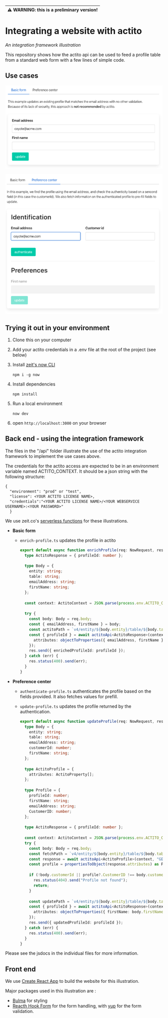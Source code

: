 | :warning: **WARNING**: this is a preliminary version! |
| ----------------------------------------------------- |


# Integrating a website with actito

_An integration framework illustration_

This repository shows how the actito api can be used to feed a profile table from a standard web form with a few lines of simple code.

## Use cases

![Basic form](./basic-form.png)

![Preference center](./preference-center.png)

## Trying it out in your environment

1. Clone this on your computer
1. Add your actito credentials in a .env file at the root of the project (see below)
1. Install [zeit's now CLI](https://zeit.co/docs/now-cli#getting-started)

   `npm i -g now`

1. Install dependencies

   `npm install`

1. Run a local environment

   `now dev`

1. open `http://localhost:3000` on your browser

## Back end - using the integration framework

The files in the "/api" folder illustrate the use of the actito integration framework to implement the use cases above.

The credentials for the actito access are expected to be in an environment variable named ACTITO_CONTEXT. It should be a json string with the following structure:

```
{
  "environment": "prod" or "test",
  "license": <YOUR ACTITO LICENSE NAME>,
  "credentials":"<YOUR ACTITO LICENSE NAME>/<YOUR WEBSERVICE USERNAME>:<YOUR PASSWORD>"
  }
```

We use zeit.co's [serverless functions](https://zeit.co/docs/v2/serverless-functions/introduction?query=serverless#) for these illustrations.

- **Basic form**

  - `enrich-profile.ts` updates the profile in actito

    ```typescript
    export default async function enrichProfile(req: NowRequest, res: NowResponse): Promise<void> {
      type ActitoResponse = { profileId: number };

      type Body = {
        entity: string;
        table: string;
        emailAddress: string;
        firstName: string;
      };

      const context: ActitoContext = JSON.parse(process.env.ACTITO_CONTEXT || "{}");

      try {
        const body: Body = req.body;
        const { emailAddress, firstName } = body;
        const actitoPath = `v4/entity/${body.entity}/table/${body.table}/profile/emailAddress=${emailAddress}`;
        const { profileId } = await actitoApi<ActitoResponse>(context, "PUT", actitoPath, {
          attributes: objectToProperties({ emailAddress, firstName })
        });
        res.send({ enrichedProfileId: profileId });
      } catch (err) {
        res.status(400).send(err);
      }
    }
    ```

- **Preference center**

  - `authenticate-profile.ts` authenticates the profile based on the fields provided. It also fetches values for prefill.
  - `update-profile.ts` updates the profile returned by the authentication.

    ```typescript
    export default async function updateProfile(req: NowRequest, res: NowResponse): Promise<void> {
      type Body = {
        entity: string;
        table: string;
        emailAddress: string;
        customerId: number;
        firstName: string;
      };

      type ActitoProfile = {
        attributes: ActitoProperty[];
      };

      type Profile = {
        profileId: number;
        firstName: string;
        emailAddress: string;
        CustomerID: number;
      };

      type ActitoResponse = { profileId: number };

      const context: ActitoContext = JSON.parse(process.env.ACTITO_CONTEXT || "{}");
      try {
        const body: Body = req.body;
        const fetchPath = `v4/entity/${body.entity}/table/${body.table}/profile/emailAddress=${body.emailAddress}`;
        const response = await actitoApi<ActitoProfile>(context, "GET", fetchPath);
        const profile = propertiesToObject(response.attributes) as Profile;

        if (!body.customerId || profile?.CustomerID !== body.customerId) {
          res.status(404).send("Profile not found");
          return;
        }

        const updatePath = `v4/entity/${body.entity}/table/${body.table}/profile/${profile.profileId}`;
        const { profileId } = await actitoApi<ActitoResponse>(context, "PUT", updatePath, {
          attributes: objectToProperties({ firstName: body.firstName })
        });
        res.send({ updatedProfileId: profileId });
      } catch (err) {
        res.status(400).send(err);
      }
    }
    ```

Please see the jsdocs in the individual files for more information.

## Front end

We use [Create React App](https://create-react-app.dev/) to build the website for this illustration.

Major packages used in this illustration are :

- [Bulma](https://bulma.io/) for styling
- [Reacth Hook Form](https://react-hook-form.com/) for the form handling, with [yup](https://github.com/jquense/yup) for the form validation.
